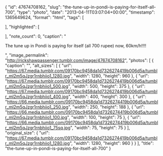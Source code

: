 {
  "id": 47674708162,
  "slug": "the-tune-up-in-pondi-is-paying-for-itself-all-700",
  "type": "photo",
  "date": "2013-04-11T03:07:04+00:00",
  "timestamp": 1365649624,
  "format": "html",
  "tags": [

  ],
  "highlighted": [

  ],
  "note_count": 0,
  "caption": "<p>The tune up in Pondi is paying for itself (all 700 rupee) now, 60km/h!!!!</p>",
  "image_permalink": "http://rickshawpassenger.tumblr.com/image/47674708162",
  "photos": [
    {
      "caption": "",
      "alt_sizes": [
        {
          "url": "https://67.media.tumblr.com/09170bc9458da1d7326274419b006d5a/tumblr_ml2m5qJzgr1rnbhiio1_1280.jpg",
          "width": 1280,
          "height": 960
        },
        {
          "url": "https://67.media.tumblr.com/09170bc9458da1d7326274419b006d5a/tumblr_ml2m5qJzgr1rnbhiio1_500.jpg",
          "width": 500,
          "height": 375
        },
        {
          "url": "https://67.media.tumblr.com/09170bc9458da1d7326274419b006d5a/tumblr_ml2m5qJzgr1rnbhiio1_400.jpg",
          "width": 400,
          "height": 300
        },
        {
          "url": "https://66.media.tumblr.com/09170bc9458da1d7326274419b006d5a/tumblr_ml2m5qJzgr1rnbhiio1_250.jpg",
          "width": 250,
          "height": 188
        },
        {
          "url": "https://66.media.tumblr.com/09170bc9458da1d7326274419b006d5a/tumblr_ml2m5qJzgr1rnbhiio1_100.jpg",
          "width": 100,
          "height": 75
        },
        {
          "url": "https://66.media.tumblr.com/09170bc9458da1d7326274419b006d5a/tumblr_ml2m5qJzgr1rnbhiio1_75sq.jpg",
          "width": 75,
          "height": 75
        }
      ],
      "original_size": {
        "url": "https://67.media.tumblr.com/09170bc9458da1d7326274419b006d5a/tumblr_ml2m5qJzgr1rnbhiio1_1280.jpg",
        "width": 1280,
        "height": 960
      }
    }
  ],
  "title": "the-tune-up-in-pondi-is-paying-for-itself-all-700"
}

